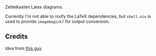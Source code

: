 Zettelkasten Latex diagrams.

Currently I'm not able to nixify the LaTeX dependencies, but `shell.nix` is used to provide `imagemagick7` for output conversion.

## Credits

Idea from [this guy](http://phyletica.org/tex-equations-on-cmd-line/)

